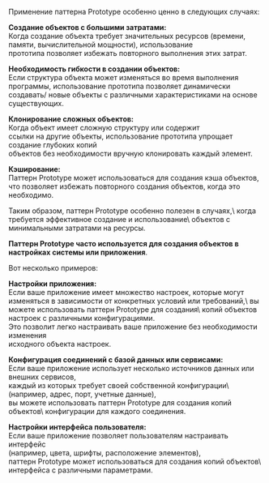 Применение паттерна Prototype особенно ценно в следующих случаях:

**Создание объектов с большими затратами:**\
 Когда создание объекта требует
значительных ресурсов (времени, памяти, вычислительной мощности), использование\
прототипа позволяет избежать повторного выполнения этих затрат.

**Необходимость гибкости в создании объектов:**\
Если структура объекта может изменяться во время выполнения программы, 
использование прототипа позволяет динамически создавать/
 новые объекты с различными характеристиками на основе существующих.

**Клонирование сложных объектов:**\
Когда объект имеет сложную структуру или содержит\
ссылки на другие объекты, использование прототипа упрощает создание глубоких копий\
объектов без необходимости вручную клонировать каждый элемент.

**Кэширование:**\
Паттерн Prototype может использоваться для создания кэша объектов,\
что позволяет избежать повторного создания объектов, когда это необходимо.

Таким образом, паттерн Prototype особенно полезен в случаях,\ 
когда требуется эффективное создание и использование\ 
объектов с минимальными затратами на ресурсы.


**Паттерн Prototype часто используется для создания объектов в настройках системы
или приложения**.

Вот несколько примеров:

**Настройки приложения:**\
Если ваше приложение имеет множество настроек, которые могут\
изменяться в зависимости от конкретных условий или требований,\ 
вы можете использовать паттерн Prototype для создания\ 
копий объектов настроек с различными конфигурациями.\
Это позволит легко настраивать ваше приложение без необходимости изменения\
исходного объекта настроек.

**Конфигурация соединений с базой данных или сервисами:**\
Если ваше приложение использует несколько источников данных или внешних сервисов,\
 каждый из которых требует своей собственной конфигурации\ 
(например, адрес, порт, учетные данные),\
 вы можете использовать паттерн Prototype для создания копий объектов\ 
конфигурации для каждого соединения.

**Настройки интерфейса пользователя:**\
Если ваше приложение позволяет пользователям настраивать интерфейс\
(например, цвета, шрифты, расположение элементов),\
паттерн Prototype может использоваться для создания копий объектов\ 
интерфейса с различными параметрами.